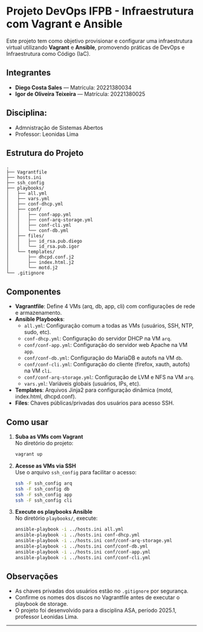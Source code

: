 # Projeto DevOps IFPB - Infraestrutura com Vagrant e Ansible

Este projeto tem como objetivo provisionar e configurar uma infraestrutura virtual utilizando **Vagrant** e **Ansible**, promovendo práticas de DevOps e Infraestrutura como Código (IaC).

## Integrantes

- **Diego Costa Sales** — Matrícula: 20221380034
- **Igor de Oliveira Teixeira** — Matrícula: 20221380025

## Disciplina: 
- Admnistração de Sistemas Abertos
- Professor: Leonidas Lima

## Estrutura do Projeto

```
.
├── Vagrantfile
├── hosts.ini
├── ssh_config
├── playbooks/
│   ├── all.yml
│   ├── vars.yml
│   ├── conf-dhcp.yml
│   ├── conf/
│   │   ├── conf-app.yml
│   │   ├── conf-arq-storage.yml
│   │   ├── conf-cli.yml
│   │   └── conf-db.yml
│   ├── files/
│   │   ├── id_rsa.pub.diego
│   │   └── id_rsa.pub.igor
│   └── templates/
│       ├── dhcpd.conf.j2
│       ├── index.html.j2
│       └── motd.j2
└── .gitignore
```

## Componentes

- **Vagrantfile**: Define 4 VMs (arq, db, app, cli) com configurações de rede e armazenamento.
- **Ansible Playbooks**:
  - `all.yml`: Configuração comum a todas as VMs (usuários, SSH, NTP, sudo, etc).
  - `conf-dhcp.yml`: Configuração do servidor DHCP na VM `arq`.
  - `conf/conf-app.yml`: Configuração do servidor web Apache na VM `app`.
  - `conf/conf-db.yml`: Configuração do MariaDB e autofs na VM `db`.
  - `conf/conf-cli.yml`: Configuração do cliente (firefox, xauth, autofs) na VM `cli`.
  - `conf/conf-arq-storage.yml`: Configuração de LVM e NFS na VM `arq`.
  - `vars.yml`: Variáveis globais (usuários, IPs, etc).
- **Templates**: Arquivos Jinja2 para configuração dinâmica (motd, index.html, dhcpd.conf).
- **Files**: Chaves públicas/privadas dos usuários para acesso SSH.

## Como usar

1. **Suba as VMs com Vagrant**  
   No diretório do projeto:
   ```sh
   vagrant up
   ```

2. **Acesse as VMs via SSH**  
   Use o arquivo `ssh_config` para facilitar o acesso:
   ```sh
   ssh -F ssh_config arq
   ssh -F ssh_config db
   ssh -F ssh_config app
   ssh -F ssh_config cli
   ```

3. **Execute os playbooks Ansible**  
   No diretório `playbooks/`, execute:
   ```sh
   ansible-playbook -i ../hosts.ini all.yml
   ansible-playbook -i ../hosts.ini conf-dhcp.yml
   ansible-playbook -i ../hosts.ini conf/conf-arq-storage.yml
   ansible-playbook -i ../hosts.ini conf/conf-db.yml
   ansible-playbook -i ../hosts.ini conf/conf-app.yml
   ansible-playbook -i ../hosts.ini conf/conf-cli.yml
   ```


## Observações

- As chaves privadas dos usuários estão no `.gitignore` por segurança.
- Confirme os nomes dos discos no Vagrantfile antes de executar o playbook de storage.
- O projeto foi desenvolvido para a disciplina ASA, período 2025.1, professor Leonidas Lima.

---
```
